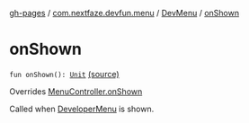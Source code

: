 [gh-pages](../../index.md) / [com.nextfaze.devfun.menu](../index.md) / [DevMenu](index.md) / [onShown](./on-shown.md)

# onShown

`fun onShown(): `[`Unit`](https://kotlinlang.org/api/latest/jvm/stdlib/kotlin/-unit/index.html) [(source)](https://github.com/NextFaze/dev-fun/tree/master/devfun-menu/src/main/java/com/nextfaze/devfun/menu/DeveloperMenu.kt#L170)

Overrides [MenuController.onShown](../-menu-controller/on-shown.md)

Called when [DeveloperMenu](../-developer-menu/index.md) is shown.

